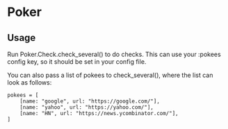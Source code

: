 # Poker

## Usage

Run Poker.Check.check_several() to do checks. This can use your :pokees config
key, so it should be set in your config file.

You can also pass a list of pokees to check_several(), where the list can look
as follows:

    pokees = [
        [name: "google", url: "https://google.com/"],
        [name: "yahoo", url: "https://yahoo.com/"],
        [name: "HN", url: "https://news.ycombinator.com/"],
    ]
